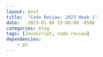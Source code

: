 ```yaml
---
layout: post
title:  "Code Review: 2023 Week 1"
date:   2023-01-06 15:08:00 -0500
categories: blog
tags: [JavaScript, code review]
dependencies:
    - p5
---
```


<div id="simple-sketch-holder">
    <script type="text/javascript" src="sketch.js"></script>
</div>